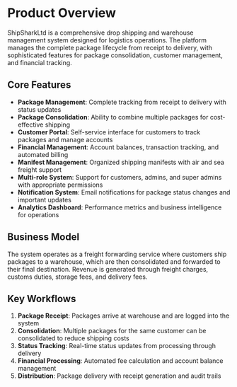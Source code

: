 # Product Overview

ShipSharkLtd is a comprehensive drop shipping and warehouse management system designed for logistics operations. The platform manages the complete package lifecycle from receipt to delivery, with sophisticated features for package consolidation, customer management, and financial tracking.

## Core Features

- **Package Management**: Complete tracking from receipt to delivery with status updates
- **Package Consolidation**: Ability to combine multiple packages for cost-effective shipping
- **Customer Portal**: Self-service interface for customers to track packages and manage accounts
- **Financial Management**: Account balances, transaction tracking, and automated billing
- **Manifest Management**: Organized shipping manifests with air and sea freight support
- **Multi-role System**: Support for customers, admins, and super admins with appropriate permissions
- **Notification System**: Email notifications for package status changes and important updates
- **Analytics Dashboard**: Performance metrics and business intelligence for operations

## Business Model

The system operates as a freight forwarding service where customers ship packages to a warehouse, which are then consolidated and forwarded to their final destination. Revenue is generated through freight charges, customs duties, storage fees, and delivery fees.

## Key Workflows

1. **Package Receipt**: Packages arrive at warehouse and are logged into the system
2. **Consolidation**: Multiple packages for the same customer can be consolidated to reduce shipping costs
3. **Status Tracking**: Real-time status updates from processing through delivery
4. **Financial Processing**: Automated fee calculation and account balance management
5. **Distribution**: Package delivery with receipt generation and audit trails